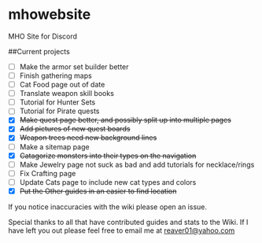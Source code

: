 # mhowebsite
MHO Site for Discord

##Current projects
- [ ] Make the armor set builder better
- [ ] Finish gathering maps
- [ ] Cat Food page out of date
- [ ] Translate weapon skill books
- [ ] Tutorial for Hunter Sets
- [ ] Tutorial for Pirate quests
- [x] ~~Make quest page better, and possibly split up into multiple pages~~
- [x] ~~Add pictures of new quest boards~~
- [x] ~~Weapon trees need new background lines~~
- [ ] Make a sitemap page
- [x] ~~Catagorize monsters into their types on the navigation~~
- [ ] Make Jewelry page not suck as bad and add tutorials for necklace/rings
- [ ] Fix Crafting page
- [ ] Update Cats page to include new cat types and colors
- [x] ~~Put the Other guides in an easier to find location~~

If you notice inaccuracies with the wiki please open an issue.


Special thanks to all that have contributed guides and stats to the Wiki. If I have left you out please feel free to email me at reaver01@yahoo.com
